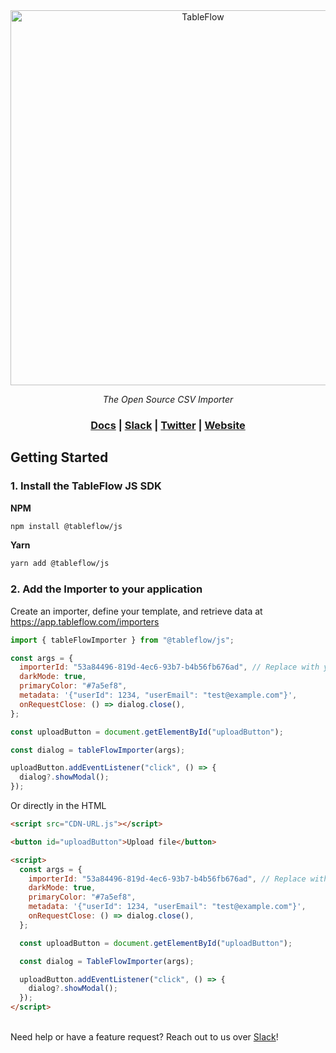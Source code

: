 <div align="center">
<a href="https://tableflow.com"><img src="https://tableflow-assets-cdn.s3.amazonaws.com/TableFlow-readme-header.png" width="600" alt="TableFlow"></a>

<em>The Open Source CSV Importer</em>

<h3>
    <a href="https://tableflow.com/docs">Docs</a> |
    <a href="https://join.slack.com/t/tableflow/shared_invite/zt-1psu47idh-vnItf_BaWcIWih8flGZ0fw">Slack</a> |
    <a href="https://twitter.com/tableflow">Twitter</a> |
    <a href="https://tableflow.com">Website</a> 
</h3>

</div>

## Getting Started

### 1. Install the TableFlow JS SDK

**NPM**

```bash
npm install @tableflow/js
```

**Yarn**

```bash
yarn add @tableflow/js
```

### 2. Add the Importer to your application

Create an importer, define your template, and retrieve data at https://app.tableflow.com/importers

```javascript
import { tableFlowImporter } from "@tableflow/js";

const args = {
  importerId: "53a84496-819d-4ec6-93b7-b4b56fb676ad", // Replace with your importer ID from https://app.tableflow.com/importers
  darkMode: true,
  primaryColor: "#7a5ef8",
  metadata: '{"userId": 1234, "userEmail": "test@example.com"}',
  onRequestClose: () => dialog.close(),
};

const uploadButton = document.getElementById("uploadButton");

const dialog = tableFlowImporter(args);

uploadButton.addEventListener("click", () => {
  dialog?.showModal();
});
```

Or directly in the HTML

```html
<script src="CDN-URL.js"></script>

<button id="uploadButton">Upload file</button>

<script>
  const args = {
    importerId: "53a84496-819d-4ec6-93b7-b4b56fb676ad", // Replace with your importer ID from https://app.tableflow.com/importers
    darkMode: true,
    primaryColor: "#7a5ef8",
    metadata: '{"userId": 1234, "userEmail": "test@example.com"}',
    onRequestClose: () => dialog.close(),
  };

  const uploadButton = document.getElementById("uploadButton");

  const dialog = TableFlowImporter(args);

  uploadButton.addEventListener("click", () => {
    dialog?.showModal();
  });
</script>
```

\
Need help or have a feature request? Reach out to us over [Slack](https://join.slack.com/t/tableflow/shared_invite/zt-1psu47idh-vnItf_BaWcIWih8flGZ0fw)!
